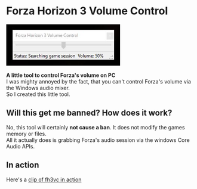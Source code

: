 # Forza Horizon 3 Volume Control
![Here's a screenshot:](https://raw.githubusercontent.com/Johlandabee/fh3vc/master/screenshot.jpg)

**A little tool to control Forza's volume on PC**  
I was mighty annoyed by the fact, that you can't control Forza's volume via the Windows audio mixer.  
So I created this little tool.  

## Will this get me banned? How does it work?  
No, this tool will certainly **not cause a ban**. It does not modify the games memory or files.   
All it actually does is grabbing Forza's audio session via the windows Core Audio APIs.  

## In action
Here's a [clip of fh3vc in action](https://youtu.be/PYB1STukYlQ)  
